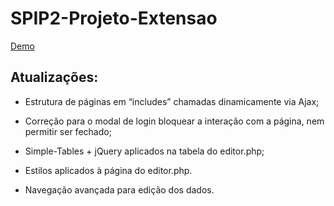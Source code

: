 # SPIP2-Projeto-Extensao

[Demo](https://hpt-db.000webhostapp.com/)

## Atualizações:

- Estrutura de páginas em “includes” chamadas dinamicamente via Ajax;

- Correção para o modal de login bloquear a interação com a página, nem permitir ser fechado;

- Simple-Tables + jQuery aplicados na tabela do editor.php;

- Estilos aplicados à página do editor.php.

- Navegação avançada para edição dos dados.